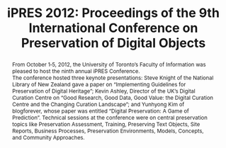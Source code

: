 ---
abstract: "From October 1‐5, 2012, the University of Toronto’s Faculty of Information
  was pleased to host the ninth annual iPRES Conference. \n\nThe conference hosted
  three keynote presentations: Steve Knight of the National Library of New Zealand
  gave a paper on “Implementing Guidelines for Preservation of Digital Heritage”;
  Kevin Ashley, Director of the UK’s Digital Curation Centre on “Good Research, Good
  Data, Good Value: the Digital Curation Centre and the Changing Curation Landscape”;
  and Yunhyong Kim of blogforever, whose paper was entitled “Digital Preservation:
  A Game of Prediction”. Technical sessions at the conference were on central preservation
  topics like Preservation Assessment, Training, Preserving Text Objects, Site Reports,
  Business Processes, Preservation Environments, Models, Concepts, and Community Approaches."
creators:
- Moore, Reagan
- Ashley, Kevin
- Ross, Seamus
date: null
document_url: https://services.phaidra.univie.ac.at/api/object/o:294083/download
grand_parent: iPRES
institutions: []
keywords:
- ischool
- toronto
- canada
- digital preservation
landing_page_url: https://phaidra.univie.ac.at/o:294083
language: eng
layout: publication
license: CC BY-NC-SA 3.0 AT
notes_url: null
parent: iPRES 2012
publication_type: paper
size: 31330267
slides_url: null
source_name: iPRES
title: 'iPRES 2012: Proceedings of the 9th International Conference on Preservation
  of Digital Objects'
year: 2012
---